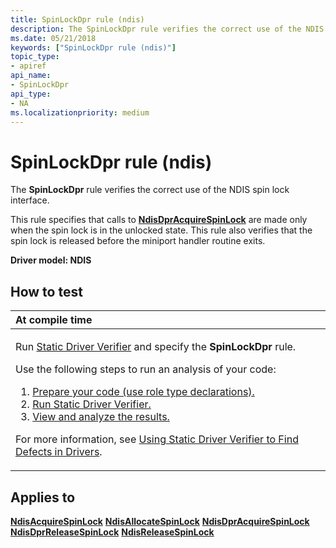 ```yaml
---
title: SpinLockDpr rule (ndis)
description: The SpinLockDpr rule verifies the correct use of the NDIS spin lock interface.This rule specifies that calls to NdisDprAcquireSpinLock are made only when the spin lock is in the unlocked state.
ms.date: 05/21/2018
keywords: ["SpinLockDpr rule (ndis)"]
topic_type:
- apiref
api_name:
- SpinLockDpr
api_type:
- NA
ms.localizationpriority: medium
---
```


# SpinLockDpr rule (ndis)


The **SpinLockDpr** rule verifies the correct use of the NDIS spin lock interface.

This rule specifies that calls to [**NdisDprAcquireSpinLock**](/windows-hardware/drivers/ddi/ndis/nf-ndis-ndisdpracquirespinlock) are made only when the spin lock is in the unlocked state. This rule also verifies that the spin lock is released before the miniport handler routine exits.

**Driver model: NDIS**

## How to test

<table>
<colgroup>
<col width="100%" />
</colgroup>
<thead>
<tr class="header">
<th align="left">At compile time</th>
</tr>
</thead>
<tbody>
<tr class="odd">
<td align="left"><p>Run <a href="/windows-hardware/drivers/devtest/static-driver-verifier" data-raw-source="[Static Driver Verifier](./static-driver-verifier.md)">Static Driver Verifier</a> and specify the <strong>SpinLockDpr</strong> rule.</p>
Use the following steps to run an analysis of your code:
<ol>
<li><a href="/windows-hardware/drivers/devtest/using-static-driver-verifier-to-find-defects-in-drivers#preparing-your-source-code" data-raw-source="[Prepare your code (use role type declarations).](./using-static-driver-verifier-to-find-defects-in-drivers.md#preparing-your-source-code)">Prepare your code (use role type declarations).</a></li>
<li><a href="/windows-hardware/drivers/devtest/using-static-driver-verifier-to-find-defects-in-drivers#running-static-driver-verifier" data-raw-source="[Run Static Driver Verifier.](./using-static-driver-verifier-to-find-defects-in-drivers.md#running-static-driver-verifier)">Run Static Driver Verifier.</a></li>
<li><a href="/windows-hardware/drivers/devtest/using-static-driver-verifier-to-find-defects-in-drivers#viewing-and-analyzing-the-results" data-raw-source="[View and analyze the results.](./using-static-driver-verifier-to-find-defects-in-drivers.md#viewing-and-analyzing-the-results)">View and analyze the results.</a></li>
</ol>
<p>For more information, see <a href="/windows-hardware/drivers/devtest/using-static-driver-verifier-to-find-defects-in-drivers" data-raw-source="[Using Static Driver Verifier to Find Defects in Drivers](./using-static-driver-verifier-to-find-defects-in-drivers.md)">Using Static Driver Verifier to Find Defects in Drivers</a>.</p></td>
</tr>
</tbody>
</table>

## Applies to

[**NdisAcquireSpinLock**](/windows-hardware/drivers/ddi/ndis/nf-ndis-ndisacquirespinlock)
[**NdisAllocateSpinLock**](/windows-hardware/drivers/ddi/ndis/nf-ndis-ndisallocatespinlock)
[**NdisDprAcquireSpinLock**](/windows-hardware/drivers/ddi/ndis/nf-ndis-ndisdpracquirespinlock)
[**NdisDprReleaseSpinLock**](/windows-hardware/drivers/ddi/ndis/nf-ndis-ndisdprreleasespinlock)
[**NdisReleaseSpinLock**](/windows-hardware/drivers/ddi/ndis/nf-ndis-ndisreleasespinlock)
